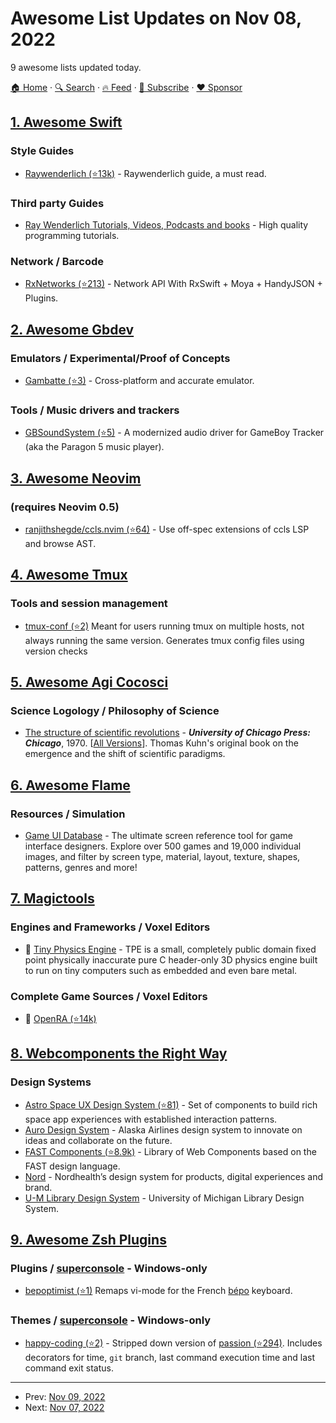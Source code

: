 # Awesome List Updates on Nov 08, 2022

9 awesome lists updated today.

[🏠 Home](/README.md) · [🔍 Search](https://www.trackawesomelist.com/search/) · [🔥 Feed](https://www.trackawesomelist.com/rss.xml) · [📮 Subscribe](https://trackawesomelist.us17.list-manage.com/subscribe?u=d2f0117aa829c83a63ec63c2f&id=36a103854c) · [❤️  Sponsor](https://github.com/sponsors/theowenyoung)



## [1. Awesome Swift](/content/matteocrippa/awesome-swift/README.md)

### Style Guides

*   [Raywenderlich (⭐13k)](https://github.com/kodecocodes/swift-style-guide) - Raywenderlich guide, a must read.

### Third party Guides

*   [Ray Wenderlich Tutorials, Videos, Podcasts and books](https://www.kodeco.com) - High quality programming tutorials.

### Network / Barcode

*   [RxNetworks (⭐213)](https://github.com/yangKJ/RxNetworks) - Network API With RxSwift + Moya + HandyJSON + Plugins.

## [2. Awesome Gbdev](/content/gbdev/awesome-gbdev/README.md)

### Emulators / Experimental/Proof of Concepts

*   [Gambatte (⭐3)](https://github.com/gb-archive/gambatte) - Cross-platform and accurate emulator.

### Tools / Music drivers and trackers

*   [GBSoundSystem (⭐5)](https://github.com/gbdev/GBSoundSystem) - A modernized audio driver for GameBoy Tracker (aka the Paragon 5 music player).

## [3. Awesome Neovim](/content/rockerBOO/awesome-neovim/README.md)

### (requires Neovim 0.5)

*   [ranjithshegde/ccls.nvim (⭐64)](https://github.com/ranjithshegde/ccls.nvim) - Use off-spec extensions of ccls LSP and browse AST.

## [4. Awesome Tmux](/content/rothgar/awesome-tmux/README.md)

### Tools and session management

*   [tmux-conf (⭐2)](https://github.com/jaclu/tmux-conf) Meant for users running tmux on multiple hosts, not always running the same version. Generates tmux config files using version checks

## [5. Awesome Agi Cocosci](/content/YuzheSHI/awesome-agi-cocosci/README.md)

### Science Logology / Philosophy of Science

*   [The structure of scientific revolutions](https://www-inst.eecs.berkeley.edu/~cs298-7/fa20/readings/kuhn.pdf) - ***University of Chicago Press: Chicago***, 1970. \[[All Versions](https://scholar.google.com/scholar?cluster=8909475038284903063\&hl=en\&as_sdt=0,5)]. Thomas Kuhn's original book on the emergence and the shift of scientific paradigms.

## [6. Awesome Flame](/content/flame-engine/awesome-flame/README.md)

### Resources / Simulation

*   [Game UI Database](https://www.gameuidatabase.com/) - The ultimate screen reference tool for game interface designers. Explore over 500 games and 19,000 individual images, and filter by screen type, material, layout, texture, shapes, patterns, genres and more!

## [7. Magictools](/content/ellisonleao/magictools/README.md)

### Engines and Frameworks / Voxel Editors

*   :tada: [Tiny Physics Engine](https://codeberg.org/drummyfish/tinyphysicsengine/) - TPE is a small, completely public domain fixed point physically inaccurate pure C header-only 3D physics engine built to run on tiny computers such as embedded and even bare metal.

### Complete Game Sources / Voxel Editors

*   :tada: [OpenRA (⭐14k)](https://github.com/OpenRA/OpenRA)

## [8. Webcomponents the Right Way](/content/mateusortiz/webcomponents-the-right-way/README.md)

### Design Systems

*   [Astro Space UX Design System (⭐81)](https://github.com/RocketCommunicationsInc/astro) - Set of components to build rich space app experiences with established interaction patterns.
*   [Auro Design System](https://auro.alaskaair.com) - Alaska Airlines design system to innovate on ideas and collaborate on the future.
*   [FAST Components (⭐8.9k)](https://github.com/microsoft/fast/tree/master/packages/web-components) - Library of Web Components based on the FAST design language.
*   [Nord](https://nordhealth.design) - Nordhealth’s design system for products, digital experiences and brand.
*   [U-M Library Design System](https://design-system.lib.umich.edu) - University of Michigan Library Design System.

## [9. Awesome Zsh Plugins](/content/unixorn/awesome-zsh-plugins/README.md)

### Plugins / [superconsole](https://github.com/alexchmykhalo/superconsole) - Windows-only

*   [bepoptimist (⭐1)](https://github.com/sheoak/zsh-bepoptimist/) Remaps vi-mode for the French [bépo](http://bepo.fr/wiki/Accueil) keyboard.

### Themes / [superconsole](https://github.com/alexchmykhalo/superconsole) - Windows-only

*   [happy-coding (⭐2)](https://github.com/lexhuismans/happy-coding/) - Stripped down version of [passion (⭐294)](https://github.com/ChesterYue/ohmyzsh-theme-passion). Includes decorators for time, `git` branch, last command execution time and last command exit status.

---

- Prev: [Nov 09, 2022](/content/2022/11/09/README.md)
- Next: [Nov 07, 2022](/content/2022/11/07/README.md)